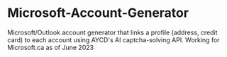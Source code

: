 # Microsoft-Account-Generator
Microsoft/Outlook account generator that links a profile (address, credit card) to each account using AYCD's AI captcha-solving API.
Working for Microsoft.ca as of June 2023
